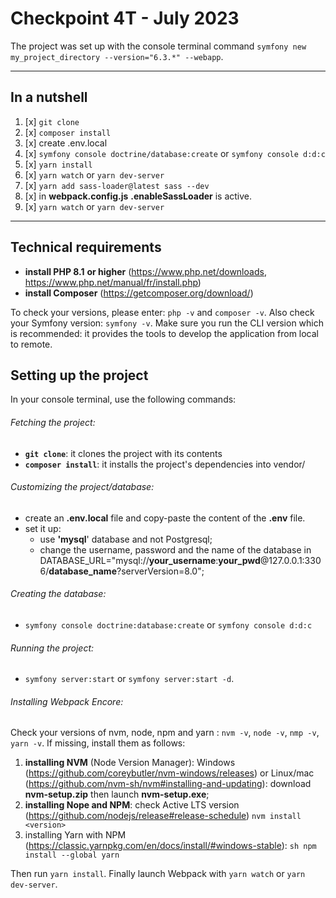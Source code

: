 # Checkpoint 4T - July 2023

The project was set up with the console terminal command `symfony new my_project_directory --version="6.3.*" --webapp`.

********************************************
## In a nutshell
1. [x] `git clone`
2. [x] `composer install`
3. [x] create .env.local
4. [x] `symfony console doctrine/database:create` or `symfony console d:d:c`
5. [x] `yarn install`
6. [x] `yarn watch` or `yarn dev-server`
7. [x] `yarn add sass-loader@latest sass --dev`
8. [x] in **webpack.config.js** **.enableSassLoader** is active.
9. [x] `yarn watch` or `yarn dev-server`

********************************************
## Technical requirements
- **install PHP 8.1**  **or higher** (https://www.php.net/downloads, https://www.php.net/manual/fr/install.php) 
- **install Composer** (https://getcomposer.org/download/)

To check your versions, please enter: `php -v` and `composer -v`.
Also check your Symfony version: `symfony -v`. Make sure you run the CLI version which is recommended: it provides the tools to develop the application from local to remote.

## **Setting up the project**
In your console terminal, use the following commands:

###### Fetching the project:
- **`git clone`**: it clones the project with its contents
- **`composer install`**: it installs the project's dependencies into vendor/

###### Customizing the project/database:
- create an **.env.local** file and copy-paste the content of the **.env** file.
- set it up: 
  - use **'mysql**' database and not Postgresql;
  - change the username, password and the name of the database in DATABASE_URL="mysql://**your_username**:**your_pwd**@127.0.0.1:3306/**database_name**?serverVersion=8.0";

###### Creating the database:
- `symfony console doctrine:database:create` or `symfony console d:d:c`

###### Running the project:
- `symfony server:start` or `symfony server:start -d`.

###### Installing Webpack Encore:
Check your versions of nvm, node, npm and yarn : `nvm -v`, `node -v`, `nmp -v`, `yarn -v`. If missing, install them as follows:
1. **installing NVM** (Node Version Manager): Windows (https://github.com/coreybutler/nvm-windows/releases) or Linux/mac (https://github.com/nvm-sh/nvm#installing-and-updating): download **nvm-setup.zip** then launch **nvm-setup.exe**;
2. **installing Nope and NPM**: check Active LTS version (https://github.com/nodejs/release#release-schedule) `nvm install <version>`
3. installing Yarn with NPM (https://classic.yarnpkg.com/en/docs/install/#windows-stable): `sh npm install --global yarn` 

Then run `yarn install`.
Finally launch Webpack with `yarn watch` or `yarn dev-server`.